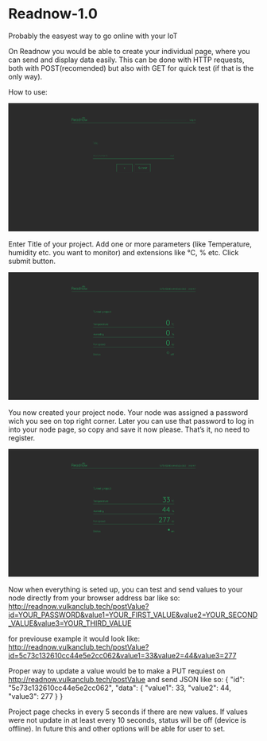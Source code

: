 # Readnow-1.0
Probably the easyest way to go online with your IoT

On Readnow you would be able to create your individual page, where you can send and display data easily. This can be done with HTTP requests, both with POST(recomended) but also with GET for quick test (if that is the only way).

How to use:

![](screenshots/Screenshot_mainpage_Readnow.png)

Enter Title of your project. Add one or more parameters (like Temperature, humidity etc. you want to monitor) and extensions like °C, % etc. Click submit button.


![](screenshots/Screenshot_nodeview_Readnow.png)

You now created your project node. Your node was assigned a password wich you see on top right corner. Later you can use that password to log in into your node page, so copy and save it now please.
That’s it, no need to register.


![](screenshots/Screenshot_node_with_value_Readnow.png)

Now when everything is seted up, you can test and send values to your node directly from your browser address bar like so:
http://readnow.vulkanclub.tech/postValue?id=YOUR_PASSWORD&value1=YOUR_FIRST_VALUE&value2=YOUR_SECOND_VALUE&value3=YOUR_THIRD_VALUE

for previouse example it would look like:
http://readnow.vulkanclub.tech/postValue?id=5c73c132610cc44e5e2cc062&value1=33&value2=44&value3=277


Proper way to update a value would be to make a PUT requiest on http://readnow.vulkanclub.tech/postValue and send JSON like so:
{
    "id": "5c73c132610cc44e5e2cc062",
    "data": {
        "value1": 33,
        "value2": 44,
        "value3": 277
    }
}

Project page checks in every 5 seconds if there are new values.
If values were not update in at least every 10 seconds, status will be off (device is offline). In future this and other options will be able for user to set.
